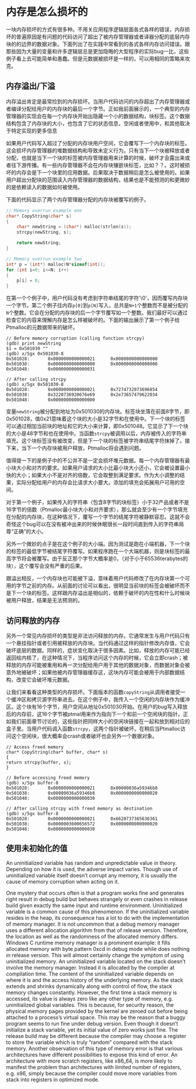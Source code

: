 # 内存是怎么损坏的

一块内存损坏的方式有很多种。不用关应用程序逻辑层面各式各样的错误，内存损坏的普遍原因是有问题的代码访问了超出了被内存管理器或者译器分配的底层内存块的的边界的数据对象。下面列出了在实践中常看到的各式各样内存访问错误。跟那些因为大量的变量和许多逻辑层总是更加隐晦的大型程序的实际bug一比，这些例子看上去可能简单和愚蠢。但是元数据被损坏是一样的，可以用相同的策略来攻克。

## 内存溢出/下溢

内存溢出肯定是最常捡到的内存损坏。当用户代码访问的内存超出了内存管理器或者编译分配给用户的内存块的最后一个字节。正如我前面展示的，一个典型的内存管理器的实现会在每一个内存块开始出隐藏一个小的数据结构，块标签。这个数据结构包含了内存块的大小，也包含了它的状态信息，空闲或者使用中，和其他取决于特定实现的更多信息

如果用户代码写入超过了分配的内存块用户空间，它会覆写下一个内存块的标签。这会损坏内存管理器的堆数据结构和导致未定义行为。只有当下一个块被释放或者分配，也就是当下一个块的标签被内存管理器用来计算的时候，破坏才会露出来或者往下游传播。有一些内存管理器不会在内存块镶嵌块标签，比如？？。这时被损坏的内存会是下一个块里的应用数据。后果取决于数据稍后是怎么被使用的。如果用户超出分配块的范围读入内存管理器的数据结构，结果也是不能预测的和更微妙的是依赖读入的数据如何被使用。

下面的代码显示了两个内存管理器分配的内存块被覆写的例子。

```c
// Memory overrun example one
char* CopyString(char* s)
{
    char* newString = (char*) malloc(strlen(s));
    strcpy(newString, s);

    return newString;
}

// Memory overrun example two
int* p = (int*) malloc(N*sizeof(int));
for (int i=0; i<=N; i++)
{
    p[i] = 0;
}

```

在第一个个例子中，用户代码没有考虑到字符串结尾的字符'\0'，因而覆写内存块一个字节。第二个例子往内存`p[0]`到`p[N]`写入，总共是`N+1`个整数而不是被分配的`N`个整数。它会在分配的内存块的后一个字节覆写如一个整数。我们最好可以通过检查它的内容来理解内存是怎么样被破坏的。下面的输出展示了第一个例子给Ptmalloc的元数据带来的破坏。

```
// Before memory corruption (calling function strcpy)
(gdb) print newString
$1 = 0x501030 ""
(gdb) x/5gx 0x501030-8
0x501028:       0x0000000000000021      0x0000000000000000
0x501038:       0x0000000000000000      0x0000000000000000
0x501048:       0x0000000000000031

// After calling strcpy
(gdb) x/5gx 0x501030-8
0x501028:       0x0000000000000021      0x7274732073696854
0x501038:       0x3220736920676e69      0x2e73657479622034 
0x501048:       0x0000000000000000

```
变量`newString`被分配到地址为0x501030的内存块。标签块坐落在前面8字节，即0x501028，值0x21意味着这个块的大小是32字节和在使用中。下一个块的标签可以通过相加当前块的地址和它的大小来计算，即0x501048。它显示了下一个块的大小是48字节和也在使用中。当函数`strcpy`被调用以后，内存被传入的字符串填充。这个块标签没有被改变，但是下一个块的标签被字符串结尾字符抹掉了。接下来，当下一个内存块被用户释放，Ptmalloc将会遇到问题。

值得提一下的是例子中的不公并不是一定会损坏堆元数据。每一个内存管理器有最小块大小和对齐的要求。如果用户请求的大小比最小块大小还小，它会被设置最小快的大小；如果大小不是对齐的倍数，它会取整到满足要求。作为大小调整的结果，实际分配给用户的内存会比请求大小要大。添加的填充会拓展用户可用的空间。

对于第一个例子，如果传入的字符串（包含8字节的块标签）小于32产品或者不是16字节的倍数（Ptmalloc最小块大小和对齐要求），那么就会至少有一个字节填充在分配的内存块，在这种情况下，覆写一个字节的结尾字符被静默容忍。这就不会奇怪这个bug可以在没有被冲出来的时候休眠很长一段时间直到传入的字符串局尊“正确”的大小。

另外一个微妙的点子是在这个例子的大小端。因为测试是跑在小端机器，下一个块的标签的最低字节被结尾字符覆写。如果程序跑在一个大端机器，则是块标签的最高字节将会被覆写。由于反正那个字节大概率是0，（对于小于65536terabytes的块），这个覆写会没有严重的后果。

跟溢出相反，一个内存块也可能被下溢，意味着用户代码修改了在内存块第一个可用的字节之前的内存。从前面的讨论可以看出，很明显当前块的标签会被破坏而不是下一个块的标签。这样跟内存溢出是相似的，依赖于破坏的内在性和什么时候块被用户释放，结果是无法预测的。

## 访问释放的内存

另外一个常见内存损坏的类型是非法访问释放的内存。它通常发生与用户代码只有一个悬挂指针或者引用被释放的内存块。当代码通过这样的指针修改内存值，它会破坏底层的数据。同样的，症状变化取决于很多因素。比如，释放的内存可能已经返回给内核了，在这种情况下，当程序访问这个内存的时候，它会立即crash；被释放的内存可能被重用和再一次分配给用户用于其他的数据对象，而数据对象会被意外地被破坏；如果他被内存管理器缓存这，这块内存可能会被用于内部数据结构，改变它会破坏堆元数据。

让我们来看看这种类型的内存损坏。下面版本的函数`copyString`从调用者接受一个缓冲区和拷贝源字符串进去。在这个例子中，我传入一个空闲的内存块作为缓冲区。这个块有16个字节，用户空间从地址0x501030开始。在用户的bug写入释放后的内存前，这16个字节被ptmal用来作为指向下一个和前一个空闲块的指针。正如我们前面章节讨论的，这些指针把同样大小的空闲块链接在一起和放到相对应的盒子里。当用户代码调入函数`strcpy`，这两个指针被破坏。在稍后当Ptmalloc访问这个空闲块，很大概率会crash或者破坏也会另外一个数据对象。


```
// Access freed memory
char* CopyString(char* buffer, char* s)
{
return strcpy(buffer, s);
}

// Before accessing freed memory
(gdb) x/5gx buffer-8
0x501028:       0x0000000000000021      0x00000036a59346b8
0x501038:       0x00000036a59346b8      0x0000000000000020
0x501048:       0x0000000000000030

// After calling strcpy with freed memory as destination
(gdb) x/5gx buffer-8
0x501028:       0x0000000000000021      0x6620737365636361
0x501038:       0x0000003600656572      0x0000000000000020
0x501048:       0x0000000000000030
```

## 使用未初始化的值


An uninitialized variable has random and unpredictable value in theory. Depending on how it is used, the adverse impact varies. Though use of uninitialized variable itself doesn’t corrupt any memory, it is usually the cause of memory corruption when acting on it.

One mystery that occurs often is that a program works fine and generates right result in debug build but behaves strangely or even crashes in release build given exactly the same input and runtime environment. Uninitialized variable is a common cause of this phenomenon. If the uninitialized variable resides in the heap, its consequence has a lot to do with the implementation of memory manager. It is not uncommon that a debug memory manager uses a different allocation algorithm from that of release version. Therefore, the location as well as the randomness of the allocated memory differs. Windows C runtime memory manager is a prominent example: it fills allocated memory with byte pattern 0xcd in debug mode while does nothing in release version. This will almost certainly change the symptom of using uninitialized memory. An uninitialized variable located on the stack doesn’t involve the memory manager. Instead it is allocated by the compiler at compilation time. The content of the uninitialized variable depends on where it is and the access history of the underlying memory. As the stack extends and shrinks dynamically along with control of flow, the stack memory changes constantly. However, the first time a stack memory is accessed, its value is always zero like any other type of memory, e.g. uninitialized global variables. This is because, for security reason, the physical memory pages provided by the kernel are zeroed out before being attached to a process’s virtual space. This may be the reason that a buggy program seems to run fine under debug version. Even though it doesn’t initialize a stack variable, yet its initial value of zero works just fine. The release build may be different because the compiler may choose a register to store the variable which is truly “random” compared with the stack memory. Another observation of this type of memory error is that various architectures have different possibilities to expose this kind of error. An architecture with more scratch registers, like x86_64, is more likely to manifest the problem than architectures with limited number of registers, e.g. x86, simply because the compiler could move more variables from stack into registers in optimized mode.
